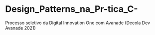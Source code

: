 # Design_Patterns_na_Pr-tica_C-
Processo seletivo da Digital Innovation One com Avanade (Decola Dev Avanade 2021)
